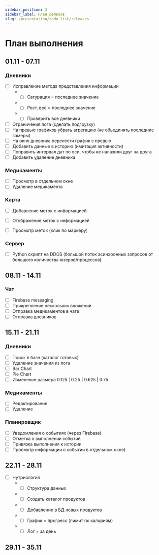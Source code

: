 ```yaml
---
sidebar_position: 3
sidebar_label: План релизов
slug: /presentation/todo_list/releases
---
```


# План выполнения

## 01.11 - 07.11

### Дневники
- [ ] Исправление метода представления информации
    - - [ ] Сатурация = последнее значение
    - - [ ] Рост, вес = последнее значение
    - - [ ] Проверить все дневники
- [ ] Ограничения лога (сделать подгрузку)
- [ ] На превью графиков убрать агрегацию (не обьединять последние замеры)
- [ ] На окно дневника перенести график с превью
- [ ] Добавить данные в историю (имитация активности)
- [ ] Поправить интервал дат по оси, чтобы не налазили друг на друга
- [ ] Добавить удаление дневника

### Медикаменты 

- [ ] Просмотр в отдельном окне
- [ ] Удаление медикамента

### Карта

- [ ] Добавление меток с информацией
- [ ] Отображение меток с информацией
- [ ] Просмотр меток (клик по маркеру)


### Сервер

- [ ] Python скрипт на DDOS (большой поток асинхронных запросов от большого количества юзеров/процессов)

## 08.11 - 14.11

### Чат

- [ ] Firebase messaging
- [ ] Прикрепление нескольких вложений
- [ ] Отправка медикаментов в чате
- [ ] Отправка дневников

## 15.11 - 21.11

### Дневники 

- [ ] Поиск в базе (каталог готовых)
- [ ] Удаление значения из лога
- [ ] Bar Chart
- [ ] Pie Chart
- [ ] Изменение размера 0.125 | 0.25 | 0.625 | 0.75

### Медикаменты 

- [ ] Редактирование
- [ ] Удаление

### Планировщик 

- [ ] Уведомления о событиях (через Firebase)
- [ ] Отметка о выполнении событий
- [ ] Привязка выполнения к истории
- [ ] Просмотр информации о событии в отдельном окне)

## 22.11 - 28.11

- [ ] Нутриология 
    - - [ ] Структура данных
    - - [ ] Создать каталог продуктов 
    - - [ ] Добавление в БД новых продуктов
    - - [ ] График = прогресс (лимит по калориям)
    - - [ ] Лог = за день

## 29.11 - 35.11